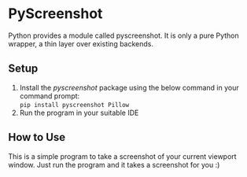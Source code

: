 # PyScreenshot
Python provides a module called pyscreenshot. It is only a pure Python wrapper, a thin layer over existing backends.

## Setup
1. Install the *pyscreenshot* package using the below command in your command prompt:  
```pip install pyscreenshot Pillow```
2. Run the program in your suitable IDE  

## How to Use
This is a simple program to take a screenshot of your current viewport window. Just run the program and it takes a screenshot for you :)  
